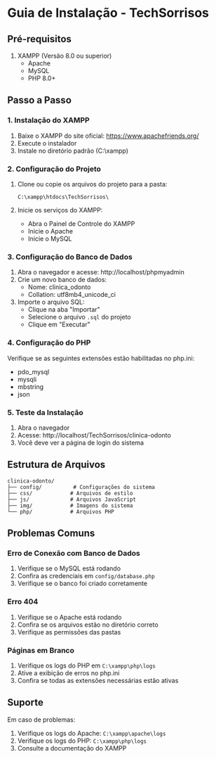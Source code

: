 # Guia de Instalação - TechSorrisos

## Pré-requisitos

1. XAMPP (Versão 8.0 ou superior)
   - Apache
   - MySQL
   - PHP 8.0+

## Passo a Passo

### 1. Instalação do XAMPP

1. Baixe o XAMPP do site oficial: https://www.apachefriends.org/
2. Execute o instalador
3. Instale no diretório padrão (C:\xampp)

### 2. Configuração do Projeto

1. Clone ou copie os arquivos do projeto para a pasta:

   ```
   C:\xampp\htdocs\TechSorrisos\
   ```

2. Inicie os serviços do XAMPP:
   - Abra o Painel de Controle do XAMPP
   - Inicie o Apache
   - Inicie o MySQL

### 3. Configuração do Banco de Dados

1. Abra o navegador e acesse: http://localhost/phpmyadmin
2. Crie um novo banco de dados:
   - Nome: clinica_odonto
   - Collation: utf8mb4_unicode_ci
3. Importe o arquivo SQL:
   - Clique na aba "Importar"
   - Selecione o arquivo `.sql` do projeto
   - Clique em "Executar"

### 4. Configuração do PHP

Verifique se as seguintes extensões estão habilitadas no php.ini:

- pdo_mysql
- mysqli
- mbstring
- json

### 5. Teste da Instalação

1. Abra o navegador
2. Acesse: http://localhost/TechSorrisos/clinica-odonto
3. Você deve ver a página de login do sistema

## Estrutura de Arquivos

```
clinica-odonto/
├── config/          # Configurações do sistema
├── css/            # Arquivos de estilo
├── js/             # Arquivos JavaScript
├── img/            # Imagens do sistema
└── php/            # Arquivos PHP
```

## Problemas Comuns

### Erro de Conexão com Banco de Dados

1. Verifique se o MySQL está rodando
2. Confira as credenciais em `config/database.php`
3. Verifique se o banco foi criado corretamente

### Erro 404

1. Verifique se o Apache está rodando
2. Confira se os arquivos estão no diretório correto
3. Verifique as permissões das pastas

### Páginas em Branco

1. Verifique os logs do PHP em `C:\xampp\php\logs`
2. Ative a exibição de erros no php.ini
3. Confira se todas as extensões necessárias estão ativas

## Suporte

Em caso de problemas:

1. Verifique os logs do Apache: `C:\xampp\apache\logs`
2. Verifique os logs do PHP: `C:\xampp\php\logs`
3. Consulte a documentação do XAMPP
